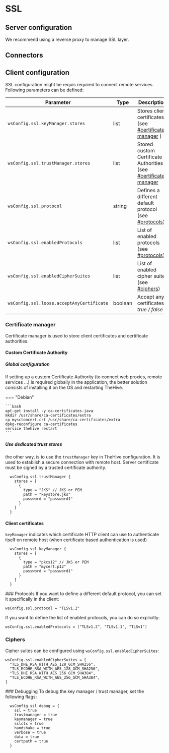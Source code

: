 # SSL

## Server configuration

We recommend using a reverse proxy to manage SSL layer.

## Connectors 


## Client configuration

SSL configuration might be requis required to connect remote services. Following parameters can be defined: 

| Parameter                                | Type           | Description                          |
| -----------------------------------------| -------------- | ------------------------------------ |
| `wsConfig.ssl.keyManager.stores`         | list           | Stores client certificates (see [#certificate-manager](#certificate-manager) )    |
| `wsConfig.ssl.trustManager.stores`       | list           | Stored custom Certificate Authorities (see [#certificate-manager](#certificate-manager) |
| `wsConfig.ssl.protocol`                  | string         | Defines a different default protocol (see [#protocols](#protocols)) |
| `wsConfig.ssl.enabledProtocols`          | list           | List of enabled protocols (see [#protocols](#protocols)) |
| `wsConfig.ssl.enabledCipherSuites`       | list           | List of enabled cipher suites (see [#ciphers](#ciphers)) |
| `wsConfig.ssl.loose.acceptAnyCertificate`| boolean        | Accept any certificates *true / false* |



### Certificate manager
Certificate manager is used to store client certificates and certificate authorities.

#### Custom Certificate Authority

##### Global configuration 

If setting up a custom Certificate Authority (to connect web proxies, remote services ...) is required globally in the application, the better solution consists of installing it on the OS and restarting TheHive. 



=== "Debian"

    ```bash
    apt-get install -y ca-certificates-java
    mkdir /usr/share/ca-certificates/extra
    cp mysctomcert.crt /usr/share/ca-certificates/extra
    dpkg-reconfigure ca-certificates
    service thehive restart
    ```


##### Use dedicated trust stores 

the other way, is to use the `trustManager` key in TheHive configuration. It is used to establish a secure connection with remote host. Server certificate must be signed by a trusted certificate authority.

```
  wsConfig.ssl.trustManager {
    stores = [
      {
        type = "JKS" // JKS or PEM
        path = "keystore.jks"
        password = "password1"
      }
    ]
  }
```

#### Client certificates

`keyManager` indicates which certificate HTTP client can use to authenticate itself on remote host (when certificate based authentication is used)
```
  wsConfig.ssl.keyManager {
    stores = [
      {
        type = "pkcs12" // JKS or PEM
        path = "mycert.p12"
        password = "password1"
      }
    ]
  }
```

### Protocols
If you want to define a different default protocol, you can set it specifically in the client:
```
wsConfig.ssl.protocol = "TLSv1.2"
```
If you want to define the list of enabled protocols, you can do so explicitly:
```
wsConfig.ssl.enabledProtocols = ["TLSv1.2", "TLSv1.1", "TLSv1"]
```


###  Ciphers
Cipher suites can be configured using `wsConfig.ssl.enabledCipherSuites`:


```
wsConfig.ssl.enabledCipherSuites = [
  "TLS_DHE_RSA_WITH_AES_128_GCM_SHA256",
  "TLS_ECDHE_RSA_WITH_AES_128_GCM_SHA256",
  "TLS_DHE_RSA_WITH_AES_256_GCM_SHA384",
  "TLS_ECDHE_RSA_WITH_AES_256_GCM_SHA384",
]
```

### Debugging
To debug the key manager / trust manager, set the following flags:
```
  wsConfig.ssl.debug = {
    ssl = true
    trustmanager = true
    keymanager = true
    sslctx = true
    handshake = true
    verbose = true
    data = true
    certpath = true
  }
```